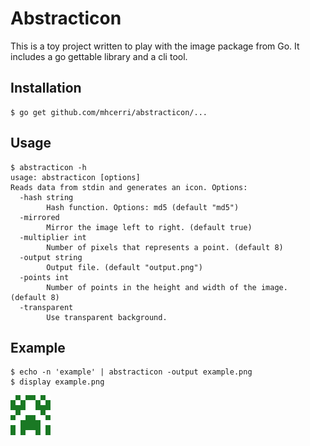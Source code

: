Abstracticon
============

This is a toy project written to play with the image package from Go. It
includes a go gettable library and a cli tool.

Installation
------------

```console
$ go get github.com/mhcerri/abstracticon/...
```

Usage
-----

```console
$ abstracticon -h
usage: abstracticon [options]
Reads data from stdin and generates an icon. Options:
  -hash string
    	Hash function. Options: md5 (default "md5")
  -mirrored
    	Mirror the image left to right. (default true)
  -multiplier int
    	Number of pixels that represents a point. (default 8)
  -output string
    	Output file. (default "output.png")
  -points int
    	Number of points in the height and width of the image. (default 8)
  -transparent
    	Use transparent background.
```

Example
-------

```console
$ echo -n 'example' | abstracticon -output example.png
$ display example.png
```

![example.png](/example.png?raw=true)

